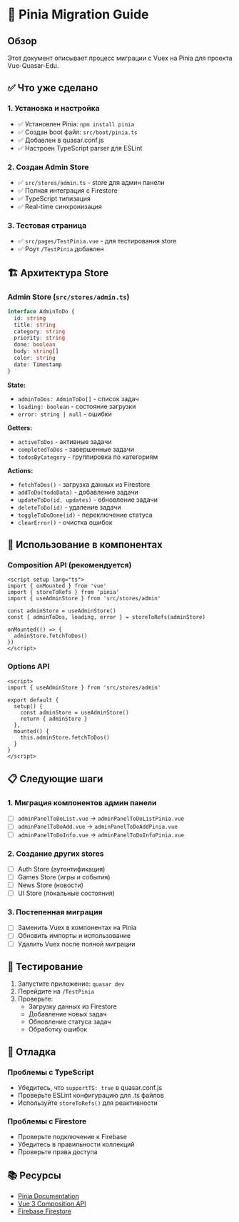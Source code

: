 # 🔄 Pinia Migration Guide

## Обзор

Этот документ описывает процесс миграции с Vuex на Pinia для проекта Vue-Quasar-Edu.

## ✅ Что уже сделано

### 1. Установка и настройка
- ✅ Установлен Pinia: `npm install pinia`
- ✅ Создан boot файл: `src/boot/pinia.ts`
- ✅ Добавлен в quasar.conf.js
- ✅ Настроен TypeScript parser для ESLint

### 2. Создан Admin Store
- ✅ `src/stores/admin.ts` - store для админ панели
- ✅ Полная интеграция с Firestore
- ✅ TypeScript типизация
- ✅ Real-time синхронизация

### 3. Тестовая страница
- ✅ `src/pages/TestPinia.vue` - для тестирования store
- ✅ Роут `/TestPinia` добавлен

## 🏗️ Архитектура Store

### Admin Store (`src/stores/admin.ts`)

```typescript
interface AdminToDo {
  id: string
  title: string
  category: string
  priority: string
  done: boolean
  body: string[]
  color: string
  date: Timestamp
}
```

**State:**
- `adminToDos: AdminToDo[]` - список задач
- `loading: boolean` - состояние загрузки
- `error: string | null` - ошибки

**Getters:**
- `activeToDos` - активные задачи
- `completedToDos` - завершенные задачи
- `todosByCategory` - группировка по категориям

**Actions:**
- `fetchToDos()` - загрузка данных из Firestore
- `addToDo(todoData)` - добавление задачи
- `updateToDo(id, updates)` - обновление задачи
- `deleteToDo(id)` - удаление задачи
- `toggleToDoDone(id)` - переключение статуса
- `clearError()` - очистка ошибок

## 🚀 Использование в компонентах

### Composition API (рекомендуется)

```vue
<script setup lang="ts">
import { onMounted } from 'vue'
import { storeToRefs } from 'pinia'
import { useAdminStore } from 'src/stores/admin'

const adminStore = useAdminStore()
const { adminToDos, loading, error } = storeToRefs(adminStore)

onMounted(() => {
  adminStore.fetchToDos()
})
</script>
```

### Options API

```vue
<script>
import { useAdminStore } from 'src/stores/admin'

export default {
  setup() {
    const adminStore = useAdminStore()
    return { adminStore }
  },
  mounted() {
    this.adminStore.fetchToDos()
  }
}
</script>
```

## 📋 Следующие шаги

### 1. Миграция компонентов админ панели
- [ ] `adminPanelToDoList.vue` → `adminPanelToDoListPinia.vue`
- [ ] `adminPanelToDoAdd.vue` → `adminPanelToDoAddPinia.vue`
- [ ] `adminPanelToDoInfo.vue` → `adminPanelToDoInfoPinia.vue`

### 2. Создание других stores
- [ ] Auth Store (аутентификация)
- [ ] Games Store (игры и события)
- [ ] News Store (новости)
- [ ] UI Store (локальные состояния)

### 3. Постепенная миграция
- [ ] Заменить Vuex в компонентах на Pinia
- [ ] Обновить импорты и использование
- [ ] Удалить Vuex после полной миграции

## 🧪 Тестирование

1. Запустите приложение: `quasar dev`
2. Перейдите на `/TestPinia`
3. Проверьте:
   - Загрузку данных из Firestore
   - Добавление новых задач
   - Обновление статуса задач
   - Обработку ошибок

## 🔧 Отладка

### Проблемы с TypeScript
- Убедитесь, что `supportTS: true` в quasar.conf.js
- Проверьте ESLint конфигурацию для .ts файлов
- Используйте `storeToRefs()` для реактивности

### Проблемы с Firestore
- Проверьте подключение к Firebase
- Убедитесь в правильности коллекций
- Проверьте права доступа

## 📚 Ресурсы

- [Pinia Documentation](https://pinia.vuejs.org/)
- [Vue 3 Composition API](https://vuejs.org/guide/extras/composition-api-faq.html)
- [Firebase Firestore](https://firebase.google.com/docs/firestore)
